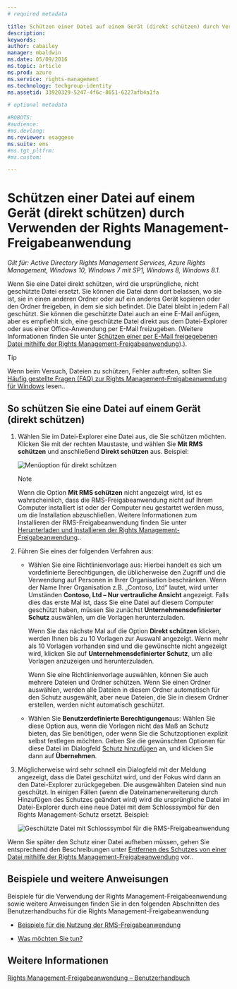 ```yaml
---
# required metadata

title: Schützen einer Datei auf einem Gerät (direkt schützen) durch Verwenden der Rights Management-Freigabeanwendung | Azure RMS
description:
keywords:
author: cabailey
manager: mbaldwin
ms.date: 05/09/2016
ms.topic: article
ms.prod: azure
ms.service: rights-management
ms.technology: techgroup-identity
ms.assetid: 33920329-5247-4f6c-8651-6227afb4a1fa

# optional metadata

#ROBOTS:
#audience:
#ms.devlang:
ms.reviewer: esaggese
ms.suite: ems
#ms.tgt_pltfrm:
#ms.custom:

---
```


# Schützen einer Datei auf einem Gerät (direkt schützen) durch Verwenden der Rights Management-Freigabeanwendung

*Gilt für: Active Directory Rights Management Services, Azure Rights Management, Windows 10, Windows 7 mit SP1, Windows 8, Windows 8.1.*

Wenn Sie eine Datei direkt schützen, wird die ursprüngliche, nicht geschützte Datei ersetzt. Sie können die Datei dann dort belassen, wo sie ist, sie in einen anderen Ordner oder auf ein anderes Gerät kopieren oder den Ordner freigeben, in dem sie sich befindet. Die Datei bleibt in jedem Fall geschützt. Sie können die geschützte Datei auch an eine E-Mail anfügen, aber es empfiehlt sich, eine geschützte Datei direkt aus dem Datei-Explorer oder aus einer Office-Anwendung per E-Mail freizugeben. (Weitere Informationen finden Sie unter [Schützen einer per E-Mail freigegebenen Datei mithilfe der Rights Management-Freigabeanwendung](sharing-app-protect-by-email.md)).).

> [!TIP]
> Wenn beim Versuch, Dateien zu schützen, Fehler auftreten, sollten Sie [Häufig gestellte Fragen (FAQ) zur Rights Management-Freigabeanwendung für Windows](http://go.microsoft.com/fwlink/?LinkId=303971) lesen..

## So schützen Sie eine Datei auf einem Gerät (direkt schützen)

1.  Wählen Sie im Datei-Explorer eine Datei aus, die Sie schützen möchten. Klicken Sie mit der rechten Maustaste, und wählen Sie **Mit RMS schützen** und anschließend **Direkt schützen** aus. Beispiel:

    ![Menüoption für direkt schützen](../media/ADRMS_MSRMSApp_SP_CompanyDefined.png)

    > [!NOTE]
    > Wenn die Option **Mit RMS schützen** nicht angezeigt wird, ist es wahrscheinlich, dass die RMS-Freigabeanwendung nicht auf Ihrem Computer installiert ist oder der Computer neu gestartet werden muss, um die Installation abzuschließen. Weitere Informationen zum Installieren der RMS-Freigabeanwendung finden Sie unter [Herunterladen und Installieren der Rights Management-Freigabeanwendung](install-sharing-app.md)..

2.  Führen Sie eines der folgenden Verfahren aus:

    -   Wählen Sie eine Richtlinienvorlage aus: Hierbei handelt es sich um vordefinierte Berechtigungen, die üblicherweise den Zugriff und die Verwendung auf Personen in Ihrer Organisation beschränken. Wenn der Name Ihrer Organisation z.B. „Contoso, Ltd“ lautet, wird unter Umständen **Contoso, Ltd – Nur vertrauliche Ansicht** angezeigt. Falls dies das erste Mal ist, dass Sie eine Datei auf diesem Computer geschützt haben, müssen Sie zunächst **Unternehmensdefinierter Schutz** auswählen, um die Vorlagen herunterzuladen.

        Wenn Sie das nächste Mal auf die Option **Direkt schützen** klicken, werden Ihnen bis zu 10 Vorlagen zur Auswahl angezeigt. Wenn mehr als 10 Vorlagen vorhanden sind und die gewünschte nicht angezeigt wird, klicken Sie auf **Unternehmensdefinierter Schutz**, um alle Vorlagen anzuzeigen und herunterzuladen.

        Wenn Sie eine Richtlinienvorlage auswählen, können Sie auch mehrere Dateien und Ordner schützen. Wenn Sie einen Ordner auswählen, werden alle Dateien in diesem Ordner automatisch für den Schutz ausgewählt, aber neue Dateien, die Sie in diesem Ordner erstellen, werden nicht automatisch geschützt.

    -   Wählen Sie **Benutzerdefinierte Berechtigungen**aus: Wählen Sie diese Option aus, wenn die Vorlagen nicht das Maß an Schutz bieten, das Sie benötigen, oder wenn Sie die Schutzoptionen explizit selbst festlegen möchten. Geben Sie die gewünschten Optionen für diese Datei im Dialogfeld [Schutz hinzufügen](sharing-app-dialog-box.md) an, und klicken Sie dann auf **Übernehmen**.

3.  Möglicherweise wird sehr schnell ein Dialogfeld mit der Meldung angezeigt, dass die Datei geschützt wird, und der Fokus wird dann an den Datei-Explorer zurückgegeben. Die ausgewählten Dateien sind nun geschützt. In einigen Fällen (wenn die Dateinamenerweiterung durch Hinzufügen des Schutzes geändert wird) wird die ursprüngliche Datei im Datei-Explorer durch eine neue Datei mit dem Schlosssymbol für den Rights Management-Schutz ersetzt. Beispiel:

    ![Geschützte Datei mit Schlosssymbol für die RMS-Freigabeanwendung](../media/ADRMS_MSRMSApp_Pfile.png)

Wenn Sie später den Schutz einer Datei aufheben müssen, gehen Sie entsprechend den Beschreibungen unter [Entfernen des Schutzes von einer Datei mithilfe der Rights Management-Freigabeanwendung](sharing-app-remove-protection.md) vor..

## Beispiele und weitere Anweisungen
Beispiele für die Verwendung der Rights Management-Freigabeanwendung sowie weitere Anweisungen finden Sie in den folgenden Abschnitten des Benutzerhandbuchs für die Rights Management-Freigabeanwendung

-   [Beispiele für die Nutzung der RMS-Freigabeanwendung](sharing-app-user-guide.md#examples-for-using-the-rms-sharing-application)

-   [Was möchten Sie tun?](sharing-app-user-guide.md#what-do-you-want-to-do-)

## Weitere Informationen
[Rights Management-Freigabeanwendung – Benutzerhandbuch](sharing-app-user-guide.md)


<!--HONumber=May16_HO2-->


